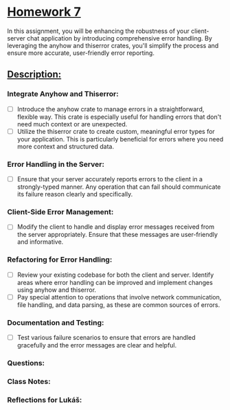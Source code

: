 # [Homework 7](https://robot-dreams-rust.mag.wiki/13-error-handling-custom-types/index.html#homework)
In this assignment, you will be enhancing the robustness of your client-server chat application by introducing comprehensive error handling. By leveraging the anyhow and thiserror crates, you'll simplify the process and ensure more accurate, user-friendly error reporting.

## [Description:](https://robot-dreams-rust.mag.wiki/13-error-handling-custom-types/index.html#description)

### Integrate Anyhow and Thiserror:

- [ ] Introduce the anyhow crate to manage errors in a straightforward, flexible way. This crate is especially useful for handling errors that don't need much context or are unexpected.
- [ ] Utilize the thiserror crate to create custom, meaningful error types for your application. This is particularly beneficial for errors where you need more context and structured data.

### Error Handling in the Server:

- [ ] Ensure that your server accurately reports errors to the client in a strongly-typed manner. Any operation that can fail should communicate its failure reason clearly and specifically.

### Client-Side Error Management:

- [ ] Modify the client to handle and display error messages received from the server appropriately. Ensure that these messages are user-friendly and informative.

### Refactoring for Error Handling:

- [ ] Review your existing codebase for both the client and server. Identify areas where error handling can be improved and implement changes using anyhow and thiserror.
- [ ] Pay special attention to operations that involve network communication, file handling, and data parsing, as these are common sources of errors.

### Documentation and Testing:

- [ ] Test various failure scenarios to ensure that errors are handled gracefully and the error messages are clear and helpful.

### Questions:


### Class Notes:

### Reflections for Lukáš:

